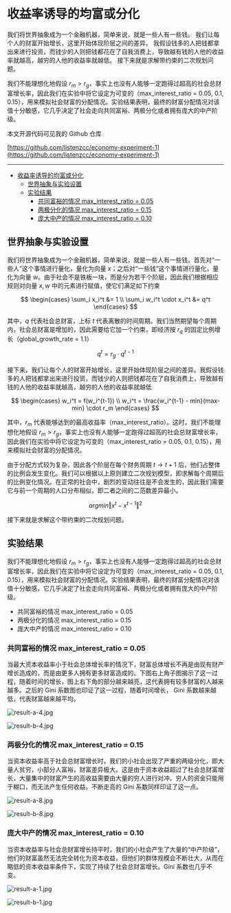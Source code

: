 # 收益率诱导的均富或分化

我们将世界抽象成为一个金融机器，简单来说，就是一些人有一些钱。
我们让每个人的财富开始增长，这里开始体现阶层之间的差异。
我假设钱多的人把钱都拿出来进行投资，而钱少的人则把钱都花在了自我消费上，导致越有钱的人他的收益率就越高，越穷的人他的收益率就越低。
接下来就是求解带约束的二次规划问题。

我们不能理想化地假设 $r_m \gt r_g$，事实上也没有人能够一定跑得过超高的社会总财富增长率，因此我们在实验中将它设定为可变的（max_interest_ratio = 0.05, 0.1, 0.15），用来模拟社会财富的分配情况。实验结果表明，最终的财富分配情况对该值十分敏感，它几乎决定了社会走向共同富裕、两极分化或者拥有庞大的中产阶级。

本文开源代码可见我的 Github 仓库

[https://github.com/listenzcc/economy-experiment-1](https://github.com/listenzcc/economy-experiment-1)

---
- [收益率诱导的均富或分化](#收益率诱导的均富或分化)
  - [世界抽象与实验设置](#世界抽象与实验设置)
  - [实验结果](#实验结果)
    - [共同富裕的情况 max\_interest\_ratio = 0.05](#共同富裕的情况-max_interest_ratio--005)
    - [两极分化的情况 max\_interest\_ratio = 0.15](#两极分化的情况-max_interest_ratio--015)
    - [庞大中产的情况 max\_interest\_ratio = 0.10](#庞大中产的情况-max_interest_ratio--010)


## 世界抽象与实验设置

我们将世界抽象成为一个金融机器，简单来说，就是一些人有一些钱。首先对“一些人”这个事情进行量化，量化为向量 $x$；之后对“一些钱”这个事情进行量化，量化为向量 $w$。由于社会不是铁板一块，而是分为若干个阶层，因此我们根据相应规则对向量 $x, w$ 中的元素进行赋值，使它们满足如下约束

$$
\begin{cases}
\sum_i x_i^t &= 1 \\
\sum_i w_i^t \cdot x_i^t &= q^t
\end{cases}
$$

其中，$q$ 代表社会总财富，上标 $t$ 代表离散的时间周期。我们当然期望每个周期内，社会总财富是增加的，因此需要给它加一个约束，即经济按 $r_q$ 的固定比例增长（global_growth_rate = 1.1）

$$
q^t = r_g \cdot q^{t-1}
$$

接下来，我们让每个人的财富开始增长，这里开始体现阶层之间的差异。我假设钱多的人把钱都拿出来进行投资，而钱少的人则把钱都花在了自我消费上，导致越有钱的人他的收益率就越高，越穷的人他的收益率就越低

$$
\begin{cases}
w_i^t = f(w_i^{t-1}) \\
w_i^t = \frac{w_i^{t-1} - min}{max-min} \cdot r_m
\end{cases}
$$

其中，$r_m$ 代表能够达到的最高收益率（max_interest_ratio）。这时，我们不能理想化地假设 $r_m \gt r_g$，事实上也没有人能够一定跑得过超高的社会总财富增长率，因此我们在实验中将它设定为可变的（max_interest_ratio = 0.05, 0.1, 0.15），用来模拟社会财富的分配情况。

由于分配方式较为复杂，因此各个阶层在每个财务周期 $t \rightarrow t+1$ 后，他们占整体的比例会发生变化。我们可以根据以上原则建立二次规划模型，即求解每个周期后的比例变化情况。在正常的社会中，剧烈的变动往往是不会发生的，因此我们需要它与前一个周期的人口分布相似，即二者之间的二范数差异最小。

$$
argmin \Vert
x^t - x^{t-1}
\Vert ^2
$$

接下来就是求解这个带约束的二次规划问题。

## 实验结果

我们不能理想化地假设 $r_m \gt r_g$，事实上也没有人能够一定跑得过超高的社会总财富增长率，因此我们在实验中将它设定为可变的（max_interest_ratio = 0.05, 0.1, 0.15），用来模拟社会财富的分配情况。实验结果表明，最终的财富分配情况对该值十分敏感，它几乎决定了社会走向共同富裕、两极分化或者拥有庞大的中产阶级。

- 共同富裕的情况 max_interest_ratio = 0.05
- 两极分化的情况 max_interest_ratio = 0.15
- 庞大中产的情况 max_interest_ratio = 0.10

### 共同富裕的情况 max_interest_ratio = 0.05

当最大资本收益率小于社会总体增长率的情况下，财富总体增长不再是由现有财产增长造成的，而是由更多人拥有更多财富造成的。下图右上角子图揭示了这一过程，随着时间的增长，图上右下角的部分越来越亮，这代表拥有较多财富的人越来越多。之后的 Gini 系数图也印证了这一过程，随着时间增长， Gini 系数越来越低，代表财富越来越平均。

![result-a-4.jpg](%E6%94%B6%E7%9B%8A%E7%8E%87%E8%AF%B1%E5%AF%BC%E7%9A%84%E5%9D%87%E5%AF%8C%E6%88%96%E5%88%86%E5%8C%96%20ae149ce5a1ff42cda4f1e9b61abd4b0a/result-a-4.jpg)

![result-b-4.jpg](%E6%94%B6%E7%9B%8A%E7%8E%87%E8%AF%B1%E5%AF%BC%E7%9A%84%E5%9D%87%E5%AF%8C%E6%88%96%E5%88%86%E5%8C%96%20ae149ce5a1ff42cda4f1e9b61abd4b0a/result-b-4.jpg)

### 两极分化的情况 max_interest_ratio = 0.15

当资本收益率高于社会总财富增长时，我们的小社会出现了严重的两级分化，即大量人贫穷，小部分人富裕，财富差异极大。这是由于资本收益超过了社会总财富增长，大量集中的财富产生的高收益需要由大量的穷人进行对冲。穷人的资金只能用于糊口，而无法产生任何收益。不断走高的 Gini 系数同样印证了这一点。

![result-a-8.jpg](%E6%94%B6%E7%9B%8A%E7%8E%87%E8%AF%B1%E5%AF%BC%E7%9A%84%E5%9D%87%E5%AF%8C%E6%88%96%E5%88%86%E5%8C%96%20ae149ce5a1ff42cda4f1e9b61abd4b0a/result-a-8.jpg)

![result-b-8.jpg](%E6%94%B6%E7%9B%8A%E7%8E%87%E8%AF%B1%E5%AF%BC%E7%9A%84%E5%9D%87%E5%AF%8C%E6%88%96%E5%88%86%E5%8C%96%20ae149ce5a1ff42cda4f1e9b61abd4b0a/result-b-8.jpg)

### 庞大中产的情况 max_interest_ratio = 0.10

当资本收益率与社会总财富增长持平时，我们的小社会产生了大量的“中产阶级”，他们的财富虽然无法完全转化为资本收益，但他们的群体规模会不断壮大，从而在略低的资本收益率条件下，实现了持续了社会总财富增长。Gini 系数也几乎不变。

![result-a-1.jpg](%E6%94%B6%E7%9B%8A%E7%8E%87%E8%AF%B1%E5%AF%BC%E7%9A%84%E5%9D%87%E5%AF%8C%E6%88%96%E5%88%86%E5%8C%96%20ae149ce5a1ff42cda4f1e9b61abd4b0a/result-a-1.jpg)

![result-b-1.jpg](%E6%94%B6%E7%9B%8A%E7%8E%87%E8%AF%B1%E5%AF%BC%E7%9A%84%E5%9D%87%E5%AF%8C%E6%88%96%E5%88%86%E5%8C%96%20ae149ce5a1ff42cda4f1e9b61abd4b0a/result-b-1.jpg)